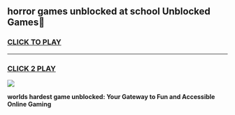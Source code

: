 
## horror games unblocked at school Unblocked Games👋
<h3>
<a href="https://premium.freeplayer.one?title=horror_games_unblocked_at_school&ref=16F">CLICK TO PLAY</a></h3>
<hr>

<h3>
<a href="https://premium.freeplayer.one?title=horror_games_unblocked_at_school&ref=16F">CLICK 2 PLAY</a>
  
</h3>

<a href="https://premium.freeplayer.one?title=horror_games_unblocked_at_school&ref=16F/"><img src="https://clearcache.store/games.png"></a>


**worlds hardest game unblocked: Your Gateway to Fun and Accessible Online Gaming**
